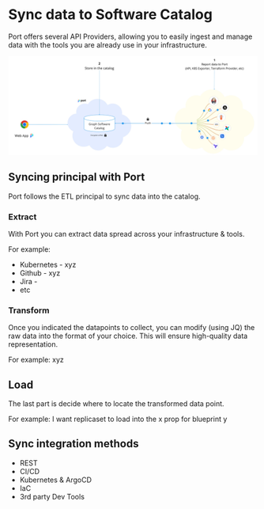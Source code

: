 # Sync data to Software Catalog

Port offers several API Providers, allowing you to easily ingest and manage data with the tools you are already use in your infrastructure.

![Catalog Architecture](../../../static/img/sync-data-to-catalog/catalog-arch.jpg)

## Syncing principal with Port

Port follows the ETL principal to sync data into the catalog.

### Extract

With Port you can extract data spread across your infrastructure & tools.

For example:

- Kubernetes - xyz
- Github - xyz
- Jira -
- etc

### Transform

Once you indicated the datapoints to collect, you can modify (using JQ) the raw data into the format of your choice. This will ensure high-quality data representation.

For example:
xyz

## Load

The last part is decide where to locate the transformed data point.

For example:
I want replicaset to load into the x prop for blueprint y

## Sync integration methods

- REST
- CI/CD
- Kubernetes & ArgoCD
- IaC
- 3rd party Dev Tools
